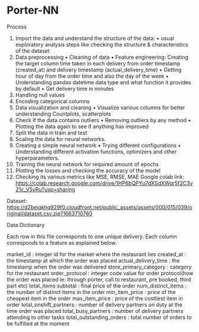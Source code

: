 # Porter-NN
Process 
1. Import the data and understand the structure of the data: • usual exploratory 
analysis steps like checking the structure & characteristics of the dataset 
2. Data preprocessing • Cleaning of data • Feature engineering: Creating the target 
column time taken in each delivery from order timestamp (created_at) and 
delivery timestamp (actual_delivery_time) • Getting hour of day from the order 
time and also the day of the week • Understanding pandas datetime data type 
and what function it provides by default • Get delivery time in minutes 
3. Handling null values 
4. Encoding categorical columns 
5. Data visualization and cleaning • Visualize various columns for better 
understanding Countplots, scatterplots 
6. Check if the data contains outliers • Removing outliers by any method • Plotting 
the data again to see if anything has improved 
7. Split the data in train and test 
8. Scaling the data for neural networks. 
9. Creating a simple neural network • Trying different configurations • 
Understanding different activation functions, optimizers and other 
hyperparameters. 
10. Training the neural network for required amount of epochs 
11. Plotting the losses and checking the accuracy of the model 
12. Checking its various metrics like MSE, RMSE, MAE 
Google colab link:  
https://colab.research.google.com/drive/1HP6bQPYu7dXSdXWqr5f2C3v21c_V5vRu?usp=sharing

Dataset: https://d2beiqkhq929f0.cloudfront.net/public_assets/assets/000/015/039/original/dataset.csv.zip?1663710760

Data Dictionary

Each row in this file corresponds to one unique delivery. Each column corresponds to a feature as explained below.

market_id : integer id for the market where the restaurant lies
created_at : the timestamp at which the order was placed
actual_delivery_time : the timestamp when the order was delivered
store_primary_category : category for the restaurant
order_protocol : integer code value for order protocol(how the order was placed ie: through porter, call to restaurant, pre booked, third part etc)
total_items subtotal : final price of the order
num_distinct_items : the number of distinct items in the order
min_item_price : price of the cheapest item in the order
max_item_price : price of the costliest item in order
total_onshift_partners : number of delivery partners on duty at the time order was placed
total_busy_partners : number of delivery partners attending to other tasks
total_outstanding_orders : total number of orders to be fulfilled at the moment
